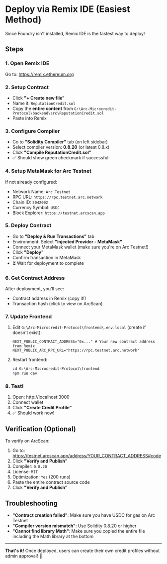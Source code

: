 # Deploy via Remix IDE (Easiest Method)

Since Foundry isn't installed, Remix IDE is the fastest way to deploy!

## Steps

### 1. Open Remix IDE
Go to: https://remix.ethereum.org

### 2. Setup Contract
- Click **"+ Create new file"**
- Name it: `ReputationCredit.sol`
- Copy the **entire content** from `G:\Arc-Microcredit-Protocol\backend\src\ReputationCredit.sol`
- Paste into Remix

### 3. Configure Compiler
- Go to **"Solidity Compiler"** tab (on left sidebar)
- Select compiler version: **0.8.20** (or latest 0.8.x)
- Click **"Compile ReputationCredit.sol"**
- ✅ Should show green checkmark if successful

### 4. Setup MetaMask for Arc Testnet
If not already configured:
- Network Name: `Arc Testnet`
- RPC URL: `https://rpc.testnet.arc.network`
- Chain ID: `5042002`
- Currency Symbol: `USDC`
- Block Explorer: `https://testnet.arcscan.app`

### 5. Deploy Contract
- Go to **"Deploy & Run Transactions"** tab
- Environment: Select **"Injected Provider - MetaMask"**
- Connect your MetaMask wallet (make sure you're on Arc Testnet!)
- Click **"Deploy"**
- Confirm transaction in MetaMask
- ⏳ Wait for deployment to complete

### 6. Get Contract Address
After deployment, you'll see:
- Contract address in Remix (copy it!)
- Transaction hash (click to view on ArcScan)

### 7. Update Frontend
1. Edit `G:\Arc-Microcredit-Protocol\frontend\.env.local` (create if doesn't exist):
   ```
   NEXT_PUBLIC_CONTRACT_ADDRESS="0x..." # Your new contract address from Remix
   NEXT_PUBLIC_ARC_RPC_URL="https://rpc.testnet.arc.network"
   ```

2. Restart frontend:
   ```powershell
   cd G:\Arc-Microcredit-Protocol\frontend
   npm run dev
   ```

### 8. Test!
1. Open: http://localhost:3000
2. Connect wallet
3. Click **"Create Credit Profile"** 
4. ✅ Should work now!

## Verification (Optional)

To verify on ArcScan:
1. Go to: https://testnet.arcscan.app/address/YOUR_CONTRACT_ADDRESS#code
2. Click **"Verify and Publish"**
3. Compiler: `0.8.20`
4. License: `MIT`
5. Optimization: `Yes` (200 runs)
6. Paste the entire contract source code
7. Click **"Verify and Publish"**

## Troubleshooting

- **"Contract creation failed"**: Make sure you have USDC for gas on Arc Testnet
- **"Compiler version mismatch"**: Use Solidity 0.8.20 or higher
- **"Cannot find library Math"**: Make sure you copied the entire file including the Math library at the bottom

---

**That's it!** Once deployed, users can create their own credit profiles without admin approval! 🎉

